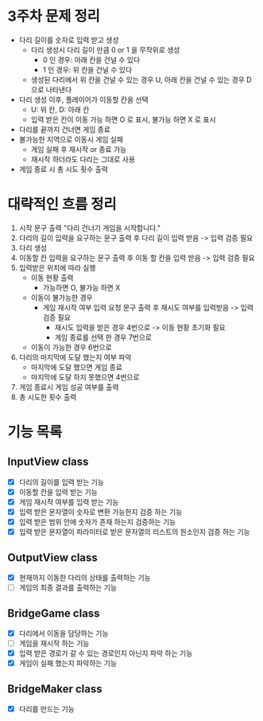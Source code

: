 # 3주차 문제 정리
- 다리 길이를 숫자로 입력 받고 생성
  - 다리 생성시 다리 길이 만큼 0 or 1 을 무작위로 생성
    - 0 인 경우: 아래 칸을 건널 수 있다
    - 1 인 경우: 위 칸을 건널 수 있다
  - 생성된 다리에서 위 칸을 건널 수 있는 경우 U, 아래 칸을 건널 수 있는 경우 D으로 나타낸다
- 다리 생성 이후, 플레이어가 이동할 칸을 선택
  - U: 위 칸, D: 아래 칸
  - 입력 받은 칸이 이동 가능 하면 O 로 표시, 불가능 하면 X 로 표시
- 다리를 끝까지 건너면 게임 종료
- 불가능한 지역으로 이동시 게임 실패
  - 게임 실패 후 재시작 or 종료 가능
  - 재시작 하더라도 다리는 그대로 사용
- 게임 종료 시 총 시도 횟수 출력

# 대략적인 흐름 정리
1. 시작 문구 출력 "다리 건너기 게임을 시작합니다."
2. 다리의 길이 입력을 요구하는 문구 출력 후 다리 길이 입력 받음 -> 입력 검증 필요
3. 다리 생성
4. 이동할 칸 입력을 요구하는 문구 출력 후 이동 할 칸을 입력 받음 -> 입력 검증 필요
5. 입력받은 위치에 따라 실행
   - 이동 현황 출력
     - 가능하면 O, 불가능 하면 X
   - 이동이 불가능한 경우
      - 게임 재시작 여부 입력 요청 문구 출력 후 재시도 여부를 입력받음 -> 입력 검증 필요
        - 재시도 입력을 받은 경우 4번으로 -> 이동 현황 초기화 필요
        - 게임 종료를 선택 한 경우 7번으로
   - 이동이 가능한 경우 6번으로
6. 다리의 마지막에 도달 했는지 여부 파악
   - 마지막에 도달 했으면 게임 종료
   - 마지막에 도달 하지 못했으면 4번으로
7. 게임 종료시 게임 성공 여부를 출력
8. 총 시도한 횟수 출력

# 기능 목록
## InputView class
- [x] 다리의 길이를 입력 받는 기능
- [x] 이동할 칸을 입력 받는 기능
- [x] 게임 재시작 여부를 입력 받는 기능
- [x] 입력 받은 문자열이 숫자로 변환 가능한지 검증 하는 기능
- [x] 입력 받은 범위 안에 숫자가 존재 하는지 검증하는 기능
- [x] 입력 받은 문자열이 파라미터로 받은 문자열의 리스트의 원소인지 검증 하는 기능
## OutputView class
- [x] 현재까지 이동한 다리의 상태를 출력하는 기능
- [ ] 게임의 최종 결과를 출력하는 기능
## BridgeGame class
- [x] 다리에서 이동을 담당하는 기능
- [ ] 게임을 재시작 하는 기능
- [x] 입력 받은 경로가 갈 수 있는 경로인지 아닌지 파악 하는 기능
- [x] 게임이 실패 했는지 파악하는 기능
## BridgeMaker class
- [x] 다리를 만드는 기능

